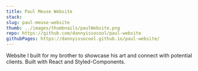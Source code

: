 ```yaml
---
title: Paul Meuse Website
stack:
slug: paul-meuse-website
thumb: ../images/thumbnails/paulWebsite.png
repo: https://github.com/dannyissocool/paul-website
githubPages: https://dannyissocool.github.io/paul-website/
---
```


Website I built for my brother to showcase his art and connect with potential clients. Built with React and Styled-Components.
